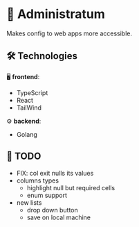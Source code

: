 # 📜 Administratum
Makes config to web apps more accessible.

## 🛠️ Technologies

🖥️ **frontend**:
- TypeScript
- React
- TailWind

⚙️ **backend**:
- Golang

## 🎒 TODO
- FIX: col exit nulls its values
- columns types
    - highlight null but required cells
    - enum support
- new lists
    - drop down button
    - save on local machine
